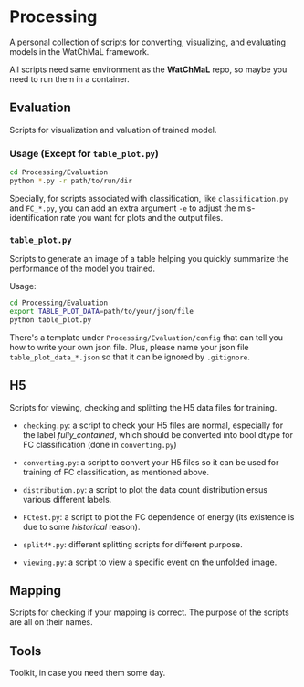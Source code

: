# Processing
A personal collection of scripts for converting, visualizing, and evaluating models in the WatChMaL framework.

All scripts need same environment as the **WatChMaL** repo, so maybe you need to run them in a container.



## Evaluation
Scripts for visualization and valuation of trained model.


### Usage (Except for `table_plot.py`)
```bash
cd Processing/Evaluation
python *.py -r path/to/run/dir
```

Specially, for scripts associated with classification, like `classification.py` and `FC_*.py`, you can add an extra argument `-e` to adjust the mis-identification rate you want for plots and the output files.

### `table_plot.py`

Scripts to generate an image of a table helping you quickly summarize the performance of the model you trained.

Usage: 
```bash
cd Processing/Evaluation
export TABLE_PLOT_DATA=path/to/your/json/file
python table_plot.py
```

There's a template under `Processing/Evaluation/config` that can tell you how to write your own json file. Plus, please name your json file `table_plot_data_*.json` so that it can be ignored by `.gitignore`.

## H5

Scripts for viewing, checking and splitting the H5 data files for training.

- `checking.py`: a script to check your H5 files are normal, especially for the label *fully_contained*, which should be converted into bool dtype for FC classification (done in `converting.py`)

- `converting.py`: a script to convert your H5 files so it can be used for training of FC classification, as mentioned above.

-  `distribution.py`: a script to plot the data count distribution ersus various different labels.

- `FCtest.py`: a script to plot the FC dependence of energy (its existence is due to some *historical* reason).

- `split4*.py`: different splitting scripts for different purpose.

- `viewing.py`: a script to view a specific event on the unfolded image.



## Mapping

Scripts for checking if your mapping is correct. The purpose of the scripts are all on their names.


## Tools

Toolkit, in case you need them some day.


